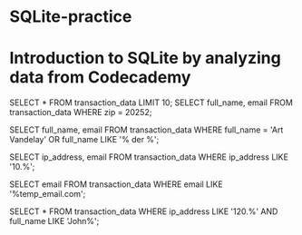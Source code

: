 # SQLite-practice
# Introduction to SQLite by analyzing data from Codecademy
SELECT * FROM transaction_data LIMIT 10;
SELECT full_name, email FROM transaction_data WHERE zip = 20252;

SELECT full_name, email FROM transaction_data WHERE full_name = 'Art Vandelay' OR full_name LIKE '% der %';

SELECT ip_address, email FROM transaction_data WHERE ip_address LIKE '10.%';

SELECT email FROM transaction_data WHERE email LIKE '%temp_email.com';

SELECT * FROM transaction_data WHERE ip_address LIKE '120.%' AND full_name LIKE 'John%';

